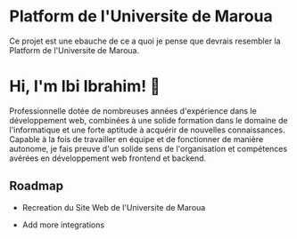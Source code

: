 
# Platform de l'Universite de Maroua

Ce projet est une ebauche de ce a quoi je pense
 que devrais resembler la Platform de l'Universite de Maroua.


# Hi, I'm Ibi Ibrahim! 👋
Professionnelle dotée de nombreuses années 
d'expérience dans le développement web, 
combinées à une solide formation dans le domaine 
de l'informatique et une forte aptitude à 
acquérir de nouvelles connaissances.
 Capable à la fois de travailler en équipe et 
 de fonctionner de manière autonome, 
 je fais preuve d'un solide sens de l'organisation
  et compétences avérées en développement
   web frontend et backend.



## Roadmap

- Recreation du Site Web de l'Universite de Maroua

- Add more integrations

